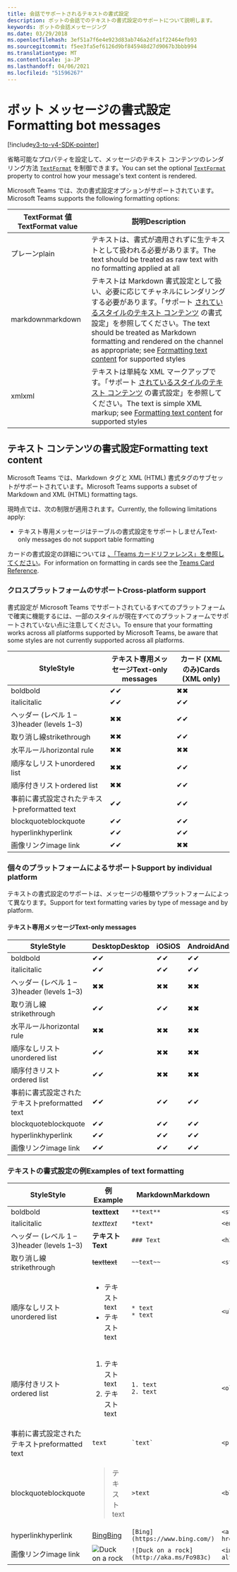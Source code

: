 ```yaml
---
title: 会話でサポートされるテキストの書式設定
description: ボットの会話でのテキストの書式設定のサポートについて説明します。
keywords: ボットの会話メッセージング
ms.date: 03/29/2018
ms.openlocfilehash: 3ef51a7f6e4e923d83ab746a2dfa1f22464efb93
ms.sourcegitcommit: f5ee3fa5ef6126d9bf845948d27d9067b3bbb994
ms.translationtype: MT
ms.contentlocale: ja-JP
ms.lasthandoff: 04/06/2021
ms.locfileid: "51596267"
---
```

# <a name="formatting-bot-messages"></a><span data-ttu-id="d9aa2-104">ボット メッセージの書式設定</span><span class="sxs-lookup"><span data-stu-id="d9aa2-104">Formatting bot messages</span></span>

[!include[v3-to-v4-SDK-pointer](~/includes/v3-to-v4-pointer-bots.md)]

<span data-ttu-id="d9aa2-105">省略可能なプロパティを設定して、メッセージのテキスト コンテンツのレンダリング方法 [`TextFormat`](https://docs.microsoft.com/bot-framework/dotnet/bot-builder-dotnet-create-messages#customizing-a-message) を制御できます。</span><span class="sxs-lookup"><span data-stu-id="d9aa2-105">You can set the optional [`TextFormat`](https://docs.microsoft.com/bot-framework/dotnet/bot-builder-dotnet-create-messages#customizing-a-message) property to control how your message's text content is rendered.</span></span>

<span data-ttu-id="d9aa2-106">Microsoft Teams では、次の書式設定オプションがサポートされています。</span><span class="sxs-lookup"><span data-stu-id="d9aa2-106">Microsoft Teams supports the following formatting options:</span></span>

| <span data-ttu-id="d9aa2-107">TextFormat 値</span><span class="sxs-lookup"><span data-stu-id="d9aa2-107">TextFormat value</span></span> | <span data-ttu-id="d9aa2-108">説明</span><span class="sxs-lookup"><span data-stu-id="d9aa2-108">Description</span></span> |
| --- | --- |
| <span data-ttu-id="d9aa2-109">プレーン</span><span class="sxs-lookup"><span data-stu-id="d9aa2-109">plain</span></span> | <span data-ttu-id="d9aa2-110">テキストは、書式が適用されずに生テキストとして扱われる必要があります。</span><span class="sxs-lookup"><span data-stu-id="d9aa2-110">The text should be treated as raw text with no formatting applied at all</span></span> |
| <span data-ttu-id="d9aa2-111">markdown</span><span class="sxs-lookup"><span data-stu-id="d9aa2-111">markdown</span></span> | <span data-ttu-id="d9aa2-112">テキストは Markdown 書式設定として扱い、必要に応じてチャネルにレンダリングする必要があります。「サポート [されているスタイルのテキスト コンテンツ](#formatting-text-content) の書式設定」を参照してください。</span><span class="sxs-lookup"><span data-stu-id="d9aa2-112">The text should be treated as Markdown formatting and rendered on the channel as appropriate; see [Formatting text content](#formatting-text-content) for supported styles</span></span> |
| <span data-ttu-id="d9aa2-113">xml</span><span class="sxs-lookup"><span data-stu-id="d9aa2-113">xml</span></span> | <span data-ttu-id="d9aa2-114">テキストは単純な XML マークアップです。「サポート [されているスタイルのテキスト コンテンツ](#formatting-text-content) の書式設定」を参照してください。</span><span class="sxs-lookup"><span data-stu-id="d9aa2-114">The text is simple XML markup; see [Formatting text content](#formatting-text-content) for supported styles</span></span> |

## <a name="formatting-text-content"></a><span data-ttu-id="d9aa2-115">テキスト コンテンツの書式設定</span><span class="sxs-lookup"><span data-stu-id="d9aa2-115">Formatting text content</span></span>

<span data-ttu-id="d9aa2-116">Microsoft Teams では、Markdown タグと XML (HTML) 書式タグのサブセットがサポートされています。</span><span class="sxs-lookup"><span data-stu-id="d9aa2-116">Microsoft Teams supports a subset of Markdown and XML (HTML) formatting tags.</span></span>

<span data-ttu-id="d9aa2-117">現時点では、次の制限が適用されます。</span><span class="sxs-lookup"><span data-stu-id="d9aa2-117">Currently, the following limitations apply:</span></span>

* <span data-ttu-id="d9aa2-118">テキスト専用メッセージはテーブルの書式設定をサポートしません</span><span class="sxs-lookup"><span data-stu-id="d9aa2-118">Text-only messages do not support table formatting</span></span>

<span data-ttu-id="d9aa2-119">カードの書式設定の詳細については [、「Teams カードリファレンス」を参照してください](~/task-modules-and-cards/cards/cards-reference.md)。</span><span class="sxs-lookup"><span data-stu-id="d9aa2-119">For information on formatting in cards see the [Teams Card Reference](~/task-modules-and-cards/cards/cards-reference.md).</span></span>

### <a name="cross-platform-support"></a><span data-ttu-id="d9aa2-120">クロスプラットフォームのサポート</span><span class="sxs-lookup"><span data-stu-id="d9aa2-120">Cross-platform support</span></span>

<span data-ttu-id="d9aa2-121">書式設定が Microsoft Teams でサポートされているすべてのプラットフォームで確実に機能するには、一部のスタイルが現在すべてのプラットフォームでサポートされていない点に注意してください。</span><span class="sxs-lookup"><span data-stu-id="d9aa2-121">To ensure that your formatting works across all platforms supported by Microsoft Teams, be aware that some styles are not currently supported across all platforms.</span></span>

| <span data-ttu-id="d9aa2-122">Style</span><span class="sxs-lookup"><span data-stu-id="d9aa2-122">Style</span></span>                     | <span data-ttu-id="d9aa2-123">テキスト専用メッセージ</span><span class="sxs-lookup"><span data-stu-id="d9aa2-123">Text-only messages</span></span> | <span data-ttu-id="d9aa2-124">カード (XML のみ)</span><span class="sxs-lookup"><span data-stu-id="d9aa2-124">Cards (XML only)</span></span> |
|---------------------------|--------------------|------------------|
| <span data-ttu-id="d9aa2-125">bold</span><span class="sxs-lookup"><span data-stu-id="d9aa2-125">bold</span></span>                      | <span data-ttu-id="d9aa2-126">✔</span><span class="sxs-lookup"><span data-stu-id="d9aa2-126">✔</span></span>                  | <span data-ttu-id="d9aa2-127">✖</span><span class="sxs-lookup"><span data-stu-id="d9aa2-127">✖</span></span>                |
| <span data-ttu-id="d9aa2-128">italic</span><span class="sxs-lookup"><span data-stu-id="d9aa2-128">italic</span></span>                    | <span data-ttu-id="d9aa2-129">✔</span><span class="sxs-lookup"><span data-stu-id="d9aa2-129">✔</span></span>                  | <span data-ttu-id="d9aa2-130">✔</span><span class="sxs-lookup"><span data-stu-id="d9aa2-130">✔</span></span>                |
| <span data-ttu-id="d9aa2-131">ヘッダー (レベル 1 &ndash; 3)</span><span class="sxs-lookup"><span data-stu-id="d9aa2-131">header (levels 1&ndash;3)</span></span> | <span data-ttu-id="d9aa2-132">✖</span><span class="sxs-lookup"><span data-stu-id="d9aa2-132">✖</span></span>                  | <span data-ttu-id="d9aa2-133">✔</span><span class="sxs-lookup"><span data-stu-id="d9aa2-133">✔</span></span>                |
| <span data-ttu-id="d9aa2-134">取り消し線</span><span class="sxs-lookup"><span data-stu-id="d9aa2-134">strikethrough</span></span>             | <span data-ttu-id="d9aa2-135">✖</span><span class="sxs-lookup"><span data-stu-id="d9aa2-135">✖</span></span>                  | <span data-ttu-id="d9aa2-136">✔</span><span class="sxs-lookup"><span data-stu-id="d9aa2-136">✔</span></span>                |
| <span data-ttu-id="d9aa2-137">水平ルール</span><span class="sxs-lookup"><span data-stu-id="d9aa2-137">horizontal rule</span></span>           | <span data-ttu-id="d9aa2-138">✖</span><span class="sxs-lookup"><span data-stu-id="d9aa2-138">✖</span></span>                  | <span data-ttu-id="d9aa2-139">✖</span><span class="sxs-lookup"><span data-stu-id="d9aa2-139">✖</span></span>                |
| <span data-ttu-id="d9aa2-140">順序なしリスト</span><span class="sxs-lookup"><span data-stu-id="d9aa2-140">unordered list</span></span>            | <span data-ttu-id="d9aa2-141">✖</span><span class="sxs-lookup"><span data-stu-id="d9aa2-141">✖</span></span>                  | <span data-ttu-id="d9aa2-142">✔</span><span class="sxs-lookup"><span data-stu-id="d9aa2-142">✔</span></span>                |
| <span data-ttu-id="d9aa2-143">順序付きリスト</span><span class="sxs-lookup"><span data-stu-id="d9aa2-143">ordered list</span></span>              | <span data-ttu-id="d9aa2-144">✖</span><span class="sxs-lookup"><span data-stu-id="d9aa2-144">✖</span></span>                  | <span data-ttu-id="d9aa2-145">✔</span><span class="sxs-lookup"><span data-stu-id="d9aa2-145">✔</span></span>                |
| <span data-ttu-id="d9aa2-146">事前に書式設定されたテキスト</span><span class="sxs-lookup"><span data-stu-id="d9aa2-146">preformatted text</span></span>         | <span data-ttu-id="d9aa2-147">✔</span><span class="sxs-lookup"><span data-stu-id="d9aa2-147">✔</span></span>                  | <span data-ttu-id="d9aa2-148">✔</span><span class="sxs-lookup"><span data-stu-id="d9aa2-148">✔</span></span>                |
| <span data-ttu-id="d9aa2-149">blockquote</span><span class="sxs-lookup"><span data-stu-id="d9aa2-149">blockquote</span></span>                | <span data-ttu-id="d9aa2-150">✔</span><span class="sxs-lookup"><span data-stu-id="d9aa2-150">✔</span></span>                  | <span data-ttu-id="d9aa2-151">✔</span><span class="sxs-lookup"><span data-stu-id="d9aa2-151">✔</span></span>                |
| <span data-ttu-id="d9aa2-152">hyperlink</span><span class="sxs-lookup"><span data-stu-id="d9aa2-152">hyperlink</span></span>                 | <span data-ttu-id="d9aa2-153">✔</span><span class="sxs-lookup"><span data-stu-id="d9aa2-153">✔</span></span>                  | <span data-ttu-id="d9aa2-154">✔</span><span class="sxs-lookup"><span data-stu-id="d9aa2-154">✔</span></span>                |
| <span data-ttu-id="d9aa2-155">画像リンク</span><span class="sxs-lookup"><span data-stu-id="d9aa2-155">image link</span></span>                | <span data-ttu-id="d9aa2-156">✔</span><span class="sxs-lookup"><span data-stu-id="d9aa2-156">✔</span></span>                  | <span data-ttu-id="d9aa2-157">✖</span><span class="sxs-lookup"><span data-stu-id="d9aa2-157">✖</span></span>                |

### <a name="support-by-individual-platform"></a><span data-ttu-id="d9aa2-158">個々のプラットフォームによるサポート</span><span class="sxs-lookup"><span data-stu-id="d9aa2-158">Support by individual platform</span></span>

<span data-ttu-id="d9aa2-159">テキストの書式設定のサポートは、メッセージの種類やプラットフォームによって異なります。</span><span class="sxs-lookup"><span data-stu-id="d9aa2-159">Support for text formatting varies by type of message and by platform.</span></span>

#### <a name="text-only-messages"></a><span data-ttu-id="d9aa2-160">テキスト専用メッセージ</span><span class="sxs-lookup"><span data-stu-id="d9aa2-160">Text-only messages</span></span>

| <span data-ttu-id="d9aa2-161">Style</span><span class="sxs-lookup"><span data-stu-id="d9aa2-161">Style</span></span>                     | <span data-ttu-id="d9aa2-162">Desktop</span><span class="sxs-lookup"><span data-stu-id="d9aa2-162">Desktop</span></span> | <span data-ttu-id="d9aa2-163">iOS</span><span class="sxs-lookup"><span data-stu-id="d9aa2-163">iOS</span></span> | <span data-ttu-id="d9aa2-164">Android</span><span class="sxs-lookup"><span data-stu-id="d9aa2-164">Android</span></span> |
|---------------------------|---------|-----|---------|
| <span data-ttu-id="d9aa2-165">bold</span><span class="sxs-lookup"><span data-stu-id="d9aa2-165">bold</span></span>                      | <span data-ttu-id="d9aa2-166">✔</span><span class="sxs-lookup"><span data-stu-id="d9aa2-166">✔</span></span>       | <span data-ttu-id="d9aa2-167">✔</span><span class="sxs-lookup"><span data-stu-id="d9aa2-167">✔</span></span>   | <span data-ttu-id="d9aa2-168">✔</span><span class="sxs-lookup"><span data-stu-id="d9aa2-168">✔</span></span>       |
| <span data-ttu-id="d9aa2-169">italic</span><span class="sxs-lookup"><span data-stu-id="d9aa2-169">italic</span></span>                    | <span data-ttu-id="d9aa2-170">✔</span><span class="sxs-lookup"><span data-stu-id="d9aa2-170">✔</span></span>       | <span data-ttu-id="d9aa2-171">✔</span><span class="sxs-lookup"><span data-stu-id="d9aa2-171">✔</span></span>   | <span data-ttu-id="d9aa2-172">✔</span><span class="sxs-lookup"><span data-stu-id="d9aa2-172">✔</span></span>       |
| <span data-ttu-id="d9aa2-173">ヘッダー (レベル 1 &ndash; 3)</span><span class="sxs-lookup"><span data-stu-id="d9aa2-173">header (levels 1&ndash;3)</span></span> | <span data-ttu-id="d9aa2-174">✖</span><span class="sxs-lookup"><span data-stu-id="d9aa2-174">✖</span></span>       | <span data-ttu-id="d9aa2-175">✖</span><span class="sxs-lookup"><span data-stu-id="d9aa2-175">✖</span></span>   | <span data-ttu-id="d9aa2-176">✖</span><span class="sxs-lookup"><span data-stu-id="d9aa2-176">✖</span></span>       |
| <span data-ttu-id="d9aa2-177">取り消し線</span><span class="sxs-lookup"><span data-stu-id="d9aa2-177">strikethrough</span></span>             | <span data-ttu-id="d9aa2-178">✔</span><span class="sxs-lookup"><span data-stu-id="d9aa2-178">✔</span></span>       | <span data-ttu-id="d9aa2-179">✔</span><span class="sxs-lookup"><span data-stu-id="d9aa2-179">✔</span></span>   | <span data-ttu-id="d9aa2-180">✖</span><span class="sxs-lookup"><span data-stu-id="d9aa2-180">✖</span></span>       |
| <span data-ttu-id="d9aa2-181">水平ルール</span><span class="sxs-lookup"><span data-stu-id="d9aa2-181">horizontal rule</span></span>           | <span data-ttu-id="d9aa2-182">✖</span><span class="sxs-lookup"><span data-stu-id="d9aa2-182">✖</span></span>       | <span data-ttu-id="d9aa2-183">✖</span><span class="sxs-lookup"><span data-stu-id="d9aa2-183">✖</span></span>   | <span data-ttu-id="d9aa2-184">✖</span><span class="sxs-lookup"><span data-stu-id="d9aa2-184">✖</span></span>       |
| <span data-ttu-id="d9aa2-185">順序なしリスト</span><span class="sxs-lookup"><span data-stu-id="d9aa2-185">unordered list</span></span>            | <span data-ttu-id="d9aa2-186">✔</span><span class="sxs-lookup"><span data-stu-id="d9aa2-186">✔</span></span>       | <span data-ttu-id="d9aa2-187">✖</span><span class="sxs-lookup"><span data-stu-id="d9aa2-187">✖</span></span>   | <span data-ttu-id="d9aa2-188">✖</span><span class="sxs-lookup"><span data-stu-id="d9aa2-188">✖</span></span>       |
| <span data-ttu-id="d9aa2-189">順序付きリスト</span><span class="sxs-lookup"><span data-stu-id="d9aa2-189">ordered list</span></span>              | <span data-ttu-id="d9aa2-190">✔</span><span class="sxs-lookup"><span data-stu-id="d9aa2-190">✔</span></span>       | <span data-ttu-id="d9aa2-191">✖</span><span class="sxs-lookup"><span data-stu-id="d9aa2-191">✖</span></span>   | <span data-ttu-id="d9aa2-192">✖</span><span class="sxs-lookup"><span data-stu-id="d9aa2-192">✖</span></span>       |
| <span data-ttu-id="d9aa2-193">事前に書式設定されたテキスト</span><span class="sxs-lookup"><span data-stu-id="d9aa2-193">preformatted text</span></span>         | <span data-ttu-id="d9aa2-194">✔</span><span class="sxs-lookup"><span data-stu-id="d9aa2-194">✔</span></span>       | <span data-ttu-id="d9aa2-195">✔</span><span class="sxs-lookup"><span data-stu-id="d9aa2-195">✔</span></span>   | <span data-ttu-id="d9aa2-196">✔</span><span class="sxs-lookup"><span data-stu-id="d9aa2-196">✔</span></span>       |
| <span data-ttu-id="d9aa2-197">blockquote</span><span class="sxs-lookup"><span data-stu-id="d9aa2-197">blockquote</span></span>                | <span data-ttu-id="d9aa2-198">✔</span><span class="sxs-lookup"><span data-stu-id="d9aa2-198">✔</span></span>       | <span data-ttu-id="d9aa2-199">✔</span><span class="sxs-lookup"><span data-stu-id="d9aa2-199">✔</span></span>   | <span data-ttu-id="d9aa2-200">✔</span><span class="sxs-lookup"><span data-stu-id="d9aa2-200">✔</span></span>       |
| <span data-ttu-id="d9aa2-201">hyperlink</span><span class="sxs-lookup"><span data-stu-id="d9aa2-201">hyperlink</span></span>                 | <span data-ttu-id="d9aa2-202">✔</span><span class="sxs-lookup"><span data-stu-id="d9aa2-202">✔</span></span>       | <span data-ttu-id="d9aa2-203">✔</span><span class="sxs-lookup"><span data-stu-id="d9aa2-203">✔</span></span>   | <span data-ttu-id="d9aa2-204">✔</span><span class="sxs-lookup"><span data-stu-id="d9aa2-204">✔</span></span>       |
| <span data-ttu-id="d9aa2-205">画像リンク</span><span class="sxs-lookup"><span data-stu-id="d9aa2-205">image link</span></span>                | <span data-ttu-id="d9aa2-206">✔</span><span class="sxs-lookup"><span data-stu-id="d9aa2-206">✔</span></span>       | <span data-ttu-id="d9aa2-207">✔</span><span class="sxs-lookup"><span data-stu-id="d9aa2-207">✔</span></span>   | <span data-ttu-id="d9aa2-208">✔</span><span class="sxs-lookup"><span data-stu-id="d9aa2-208">✔</span></span>       |

### <a name="examples-of-text-formatting"></a><span data-ttu-id="d9aa2-209">テキストの書式設定の例</span><span class="sxs-lookup"><span data-stu-id="d9aa2-209">Examples of text formatting</span></span>

| <span data-ttu-id="d9aa2-210">Style</span><span class="sxs-lookup"><span data-stu-id="d9aa2-210">Style</span></span> | <span data-ttu-id="d9aa2-211">例</span><span class="sxs-lookup"><span data-stu-id="d9aa2-211">Example</span></span> | <span data-ttu-id="d9aa2-212">Markdown</span><span class="sxs-lookup"><span data-stu-id="d9aa2-212">Markdown</span></span> | <span data-ttu-id="d9aa2-213">XML (HTML)</span><span class="sxs-lookup"><span data-stu-id="d9aa2-213">XML (HTML)</span></span> |
| --- | --- | --- | --- |
| <span data-ttu-id="d9aa2-214">bold</span><span class="sxs-lookup"><span data-stu-id="d9aa2-214">bold</span></span> | <span data-ttu-id="d9aa2-215">**text**</span><span class="sxs-lookup"><span data-stu-id="d9aa2-215">**text**</span></span> | `**text**` | `<strong>text</strong>` |
| <span data-ttu-id="d9aa2-216">italic</span><span class="sxs-lookup"><span data-stu-id="d9aa2-216">italic</span></span> | <span data-ttu-id="d9aa2-217">*text*</span><span class="sxs-lookup"><span data-stu-id="d9aa2-217">*text*</span></span> | `*text*` | `<em>text</em>` |
| <span data-ttu-id="d9aa2-218">ヘッダー (レベル 1 &ndash; 3)</span><span class="sxs-lookup"><span data-stu-id="d9aa2-218">header (levels 1&ndash;3)</span></span> | <span data-ttu-id="d9aa2-219">**テキスト**</span><span class="sxs-lookup"><span data-stu-id="d9aa2-219">**Text**</span></span> | `### Text` | `<h3>Text</h3>` |
| <span data-ttu-id="d9aa2-220">取り消し線</span><span class="sxs-lookup"><span data-stu-id="d9aa2-220">strikethrough</span></span> | <span data-ttu-id="d9aa2-221">~~text~~</span><span class="sxs-lookup"><span data-stu-id="d9aa2-221">~~text~~</span></span> | `~~text~~` | `<strike>text</strike>` |
| <span data-ttu-id="d9aa2-222">順序なしリスト</span><span class="sxs-lookup"><span data-stu-id="d9aa2-222">unordered list</span></span> | <ul><li><span data-ttu-id="d9aa2-223">テキスト</span><span class="sxs-lookup"><span data-stu-id="d9aa2-223">text</span></span></li><li><span data-ttu-id="d9aa2-224">テキスト</span><span class="sxs-lookup"><span data-stu-id="d9aa2-224">text</span></span></li></ul> | `* text`<br>`* text` | `<ul><li>text</li><li>text</li></ul>` |
| <span data-ttu-id="d9aa2-225">順序付きリスト</span><span class="sxs-lookup"><span data-stu-id="d9aa2-225">ordered list</span></span> | <ol><li><span data-ttu-id="d9aa2-226">テキスト</span><span class="sxs-lookup"><span data-stu-id="d9aa2-226">text</span></span></li><li><span data-ttu-id="d9aa2-227">テキスト</span><span class="sxs-lookup"><span data-stu-id="d9aa2-227">text</span></span></li></ol> | `1. text`<br>`2. text` | `<ol><li>text</li><li>text</li></ol>` |
| <span data-ttu-id="d9aa2-228">事前に書式設定されたテキスト</span><span class="sxs-lookup"><span data-stu-id="d9aa2-228">preformatted text</span></span> | `text` | `` `text` `` | `<pre>text</pre>` |
| <span data-ttu-id="d9aa2-229">blockquote</span><span class="sxs-lookup"><span data-stu-id="d9aa2-229">blockquote</span></span> | <blockquote><span data-ttu-id="d9aa2-230">テキスト</span><span class="sxs-lookup"><span data-stu-id="d9aa2-230">text</span></span></blockquote> | `>text` | `<blockquote>text</blockquote>` |
| <span data-ttu-id="d9aa2-231">hyperlink</span><span class="sxs-lookup"><span data-stu-id="d9aa2-231">hyperlink</span></span> | [<span data-ttu-id="d9aa2-232">Bing</span><span class="sxs-lookup"><span data-stu-id="d9aa2-232">Bing</span></span>](https://www.bing.com/) | `[Bing](https://www.bing.com/)` | `<a href="https://www.bing.com/">Bing</a>` |
| <span data-ttu-id="d9aa2-233">画像リンク</span><span class="sxs-lookup"><span data-stu-id="d9aa2-233">image link</span></span> | <img src="https://aka.ms/Fo983c" alt="Duck on a rock"></img> | `![Duck on a rock](http://aka.ms/Fo983c)` | `<img src="http://aka.ms/Fo983c" alt="Duck on a rock"></img>` |
